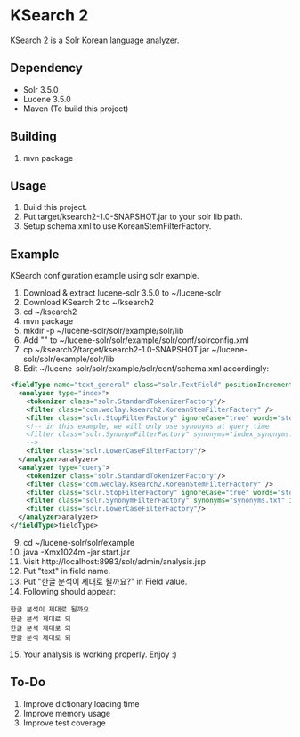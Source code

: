 KSearch 2
=========

KSearch 2 is a Solr Korean language analyzer.

Dependency
----------

 * Solr 3.5.0
 * Lucene 3.5.0
 * Maven (To build this project)

Building
--------

 1. mvn package

Usage
-----

1. Build this project.
2. Put target/ksearch2-1.0-SNAPSHOT.jar to your solr lib path.
3. Setup schema.xml to use KoreanStemFilterFactory.

Example
-------

KSearch configuration example using solr example.

1. Download & extract lucene-solr 3.5.0 to ~/lucene-solr
2. Download KSearch 2 to ~/ksearch2
3. cd ~/ksearch2
4. mvn package
5. mkdir -p ~/lucene-solr/solr/example/solr/lib
6. Add "<lib dir="./lib" />" to ~/lucene-solr/solr/example/solr/conf/solrconfig.xml
7. cp ~/ksearch2/target/ksearch2-1.0-SNAPSHOT.jar ~/lucene-solr/solr/example/solr/lib
8. Edit ~/lucene-solr/solr/example/solr/conf/schema.xml accordingly:

``` xml
<fieldType name="text_general" class="solr.TextField" positionIncrementGap="100">
  <analyzer type="index">
    <tokenizer class="solr.StandardTokenizerFactory"/>
    <filter class="com.weclay.ksearch2.KoreanStemFilterFactory" />
    <filter class="solr.StopFilterFactory" ignoreCase="true" words="stopwords.txt" enablePositionIncrements="true" />
    <!-- in this example, we will only use synonyms at query time
    <filter class="solr.SynonymFilterFactory" synonyms="index_synonyms.txt" ignoreCase="true" expand="false"/>
    -->
    <filter class="solr.LowerCaseFilterFactory"/>
  </analyzer>analyzer>
  <analyzer type="query">
    <tokenizer class="solr.StandardTokenizerFactory"/>
    <filter class="com.weclay.ksearch2.KoreanStemFilterFactory" />
    <filter class="solr.StopFilterFactory" ignoreCase="true" words="stopwords.txt" enablePositionIncrements="true" />
    <filter class="solr.SynonymFilterFactory" synonyms="synonyms.txt" ignoreCase="true" expand="true"/>
    <filter class="solr.LowerCaseFilterFactory"/>
  </analyzer>analyzer>
</fieldType>fieldType>
```

9. cd ~/lucene-solr/solr/example
10. java -Xmx1024m -jar start.jar
11. Visit http://localhost:8983/solr/admin/analysis.jsp
12. Put "text" in field name.
13. Put "한글 분석이 제대로 될까요?" in Field value.
14. Following should appear:

```
한글 분석이 제대로 될까요
한글 분석 제대로 되
한글 분석 제대로 되
한글 분석 제대로 되
```

15. Your analysis is working properly. Enjoy :)

To-Do
-----

1. Improve dictionary loading time
2. Improve memory usage
3. Improve test coverage

